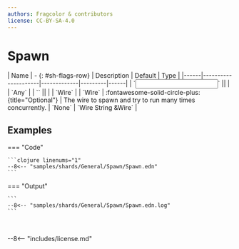 ```yaml
---
authors: Fragcolor & contributors
license: CC-BY-SA-4.0
---
```



# Spawn

<div class="sh-parameters" markdown="1">
| Name | - {: #sh-flags-row} | Description | Default | Type |
|------|---------------------|-------------|---------|------|
| `<input>` || | | `Any` |
| `<output>` || | | `Wire` |
| `Wire` | :fontawesome-solid-circle-plus:{title="Optional"}  | The wire to spawn and try to run many times concurrently. | `None` | `Wire String &Wire` |

</div>



## Examples

=== "Code"

    ```clojure linenums="1"
    --8<-- "samples/shards/General/Spawn/Spawn.edn"
    ```

=== "Output"

    ```
    --8<-- "samples/shards/General/Spawn/Spawn.edn.log"
    ```
&nbsp;

--8<-- "includes/license.md"
